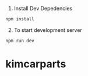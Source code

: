 

1. Install Dev Depedencies

```sh
npm install
```

2. To start development server

```sh
npm run dev
```

# kimcarparts
